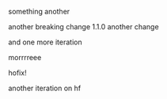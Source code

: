something
another

another breaking change
1.1.0 another change


and one more iteration

morrrreee

hofix!

another iteration on hf
